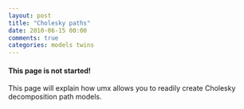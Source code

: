 ```yaml
---
layout: post
title: "Cholesky paths"
date: 2010-06-15 00:00
comments: true
categories: models twins
---
```


#### This page is not started!

This page will explain how umx allows you to readily create Cholesky decomposition path models.

